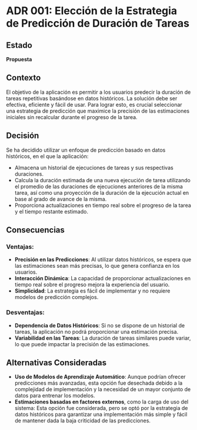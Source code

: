 # ADR 001: Elección de la Estrategia de Predicción de Duración de Tareas

## Estado

**Propuesta**

## Contexto

El objetivo de la aplicación es permitir a los usuarios predecir la duración de tareas repetitivas basándose en datos históricos. La solución debe ser efectiva, eficiente y fácil de usar. Para lograr esto, es crucial seleccionar una estrategia de predicción que maximice la precisión de las estimaciones iniciales sin recalcular durante el progreso de la tarea.

## Decisión

Se ha decidido utilizar un enfoque de predicción basado en datos históricos, en el que la aplicación:

- Almacena un historial de ejecuciones de tareas y sus respectivas duraciones.
- Calcula la duración estimada de una nueva ejecución de tarea utilizando el promedio de las duraciones de ejecuciones anteriores de la misma tarea, así como una proyección de la duración de la ejecución actual en base al grado de avance de la misma.
- Proporciona actualizaciones en tiempo real sobre el progreso de la tarea y el tiempo restante estimado.

## Consecuencias

### Ventajas:

- **Precisión en las Predicciones**: Al utilizar datos históricos, se espera que las estimaciones sean más precisas, lo que genera confianza en los usuarios.
- **Interacción Dinámica**: La capacidad de proporcionar actualizaciones en tiempo real sobre el progreso mejora la experiencia del usuario.
- **Simplicidad**: La estrategia es fácil de implementar y no requiere modelos de predicción complejos.

### Desventajas:

- **Dependencia de Datos Históricos**: Si no se dispone de un historial de tareas, la aplicación no podrá proporcionar una estimación precisa.
- **Variabilidad en las Tareas**: La duración de tareas similares puede variar, lo que puede impactar la precisión de las estimaciones.

## Alternativas Consideradas

- **Uso de Modelos de Aprendizaje Automático**: Aunque podrían ofrecer predicciones más avanzadas, esta opción fue desechada debido a la complejidad de implementación y la necesidad de un mayor conjunto de datos para entrenar los modelos.
- **Estimaciones basadas en factores externos**, como la carga de uso del sistema: Esta opción fue considerada, pero se optó por la estrategia de datos históricos para garantizar una implementación más simple y fácil de mantener dada la baja criticidad de las predicciones.
